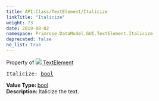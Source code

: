```yaml
---
title: API:Class/TextElement/Italicize
linkTitle: "Italicize"
weight: 73
date: 2019-08-02
namespace: Primrose.DataModel.GUI.TextElement.Italicize
deprecated: false
no_list: true
---
```

Property of <a href="/docs/api-reference/Class/TextElement"><img src="/icons/silk/default.png"/>&nbsp;TextElement</a>
<pre class="method-declaration">
Italicize: <a class="type" href="/docs/api-reference/System/Primitives#boolean">bool</a></pre>
<b>Value Type: </b>
<a class="type" href="/docs/api-reference/System/Primitives#boolean">bool</a>
<br/>
<b>Description: </b>
Italicize the text.

